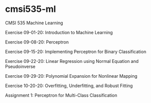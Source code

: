# cmsi535-ml
CMSI 535 Machine Learning

Exercise 09-01-20: Introduction to Machine Learning

Exercise 09-08-20: Perceptron

Exercise 09-15-20: Implementing Perceptron for Binary Classification

Exercise 09-22-20: Linear Regression using Normal Equation and Pseudoinverse

Exercise 09-29-20: Polynomial Expansion for Nonlinear Mapping

Exercise 10-20-20: Overfitting, Underfitting, and Robust Fitting

Assignment 1: Perceptron for Multi-Class Classification

